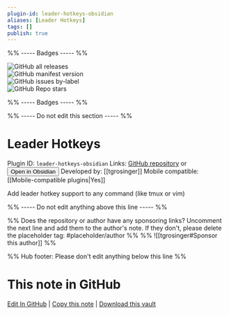 ```yaml
---
plugin-id: leader-hotkeys-obsidian
aliases: [Leader Hotkeys]
tags: []
publish: true
---
```


%% ----- Badges ----- %%

![GitHub all releases](https://img.shields.io/github/downloads/tgrosinger/leader-hotkeys-obsidian/total?color=573E7A&logo=github&style=for-the-badge)  
![GitHub manifest version](https://img.shields.io/github/manifest-json/v/tgrosinger/leader-hotkeys-obsidian?color=573E7A&logo=github&style=for-the-badge)  
![GitHub issues by-label](https://img.shields.io/github/issues/tgrosinger/leader-hotkeys-obsidian/help%20wanted?color=573E7A&logo=github&style=for-the-badge)  
![GitHub Repo stars](https://img.shields.io/github/stars/tgrosinger/leader-hotkeys-obsidian?color=573E7A&logo=github&style=for-the-badge)

%% ----- Badges ----- %%

%% ----- Do not edit this section ----- %%

# Leader Hotkeys

Plugin ID: `leader-hotkeys-obsidian`
Links: [GitHub repository](https://github.com/tgrosinger/leader-hotkeys-obsidian) or [<button id=HH>Open in Obsidian</button>](obsidian://show-plugin?id=leader-hotkeys-obsidian)
Developed by: [[tgrosinger]]
Mobile compatible: [[Mobile-compatible plugins|Yes]]

Add leader hotkey support to any command (like tmux or vim)

%% ----- Do not edit anything above this line ----- %%

%% Does the repository or author have any sponsoring links? Uncomment the next line and add them to the author's note. If they don't, please delete the placeholder tag: #placeholder/author %%
%% ![[tgrosinger#Sponsor this author]] %%

%% Hub footer: Please don't edit anything below this line %%

# This note in GitHub

<span class="git-footer">[Edit In GitHub](https://github.dev/obsidian-community/obsidian-hub/blob/main/02%20-%20Community%20Expansions/02.05%20All%20Community%20Expansions/Plugins/leader-hotkeys-obsidian.md "git-hub-edit-note") | [Copy this note](https://raw.githubusercontent.com/obsidian-community/obsidian-hub/main/02%20-%20Community%20Expansions/02.05%20All%20Community%20Expansions/Plugins/leader-hotkeys-obsidian.md "git-hub-copy-note") | [Download this vault](https://github.com/obsidian-community/obsidian-hub/archive/refs/heads/main.zip "git-hub-download-vault") </span>
